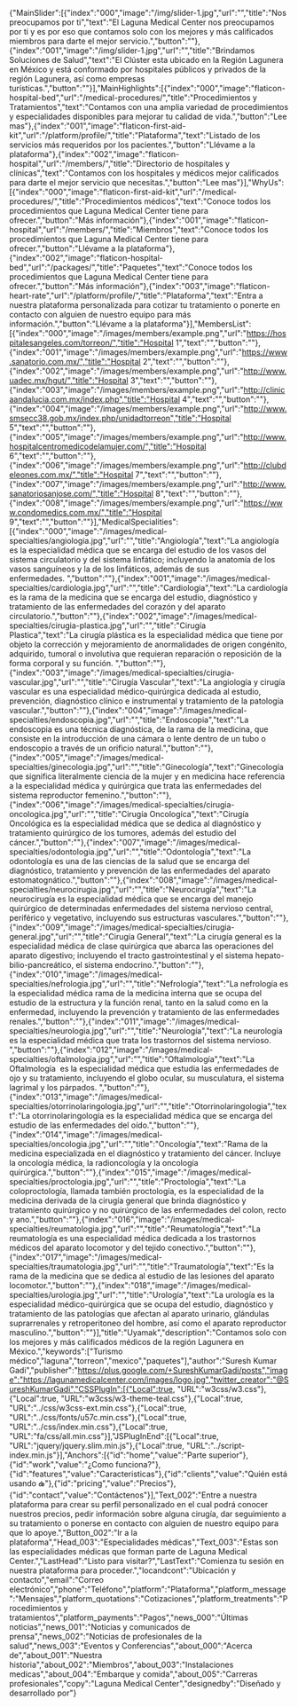 ﻿{"MainSlider":[{"index":"000","image":"/img/slider-1.jpg","url":"","title":"Nos preocupamos por ti","text":"El Laguna Medical Center nos preocupamos por ti y es por eso que contamos solo con los mejores y más calificados miembros para darte el mejor servicio.","button":""},{"index":"001","image":"/img/slider-1.jpg","url":"","title":"Brindamos Soluciones de Salud","text":"El Clúster esta ubicado en la Región Lagunera en México y está conformado por hospitales públicos y privados de la región Lagunera, así como empresas turísticas.","button":""}],"MainHighlights":[{"index":"000","image":"flaticon-hospital-bed","url":"/medical-procedures/","title":"Procedimientos y Tratamientos","text":"Contamos con una amplia variedad de procedimientos y especialidades disponibles para mejorar tu calidad de vida.","button":"Lee mas"},{"index":"001","image":"flaticon-first-aid-kit","url":"/platform/profile/","title":"Plataforma","text":"Listado de los servicios más requeridos por los pacientes.","button":"Llévame a la plataforma"},{"index":"002","image":"flaticon-hospital","url":"/members/","title":"Directorio de hospitales y clínicas","text":"Contamos con los hospitales y médicos mejor calificados para darte el mejor servicio que necesitas.","button":"Lee mas"}],"WhyUs":[{"index":"000","image":"flaticon-first-aid-kit","url":"/medical-procedures/","title":"Procedimientos médicos","text":"Conoce todos los procedimientos que Laguna Medical Center tiene para ofrecer.","button":"Más información"},{"index":"001","image":"flaticon-hospital","url":"/members/","title":"Miembros","text":"Conoce todos los procedimientos que Laguna Medical Center tiene para ofrecer.","button":"Llévame a la plataforma"},{"index":"002","image":"flaticon-hospital-bed","url":"/packages/","title":"Paquetes","text":"Conoce todos los procedimientos que Laguna Medical Center tiene para ofrecer.","button":"Más información"},{"index":"003","image":"flaticon-heart-rate","url":"/platform/profile/","title":"Plataforma","text":"Entra a nuestra plataforma personalizada para cotizar tu tratamiento o ponerte en contacto con alguien de nuestro equipo para más información.","button":"Llévame a la plataforma"}],"MembersList":[{"index":"000","image":"/images/members/example.png","url":"https://hospitalesangeles.com/torreon/","title":"Hospital 1","text":"","button":""},{"index":"001","image":"/images/members/example.png","url":"https://www.sanatorio.com.mx/","title":"Hospital 2","text":"","button":""},{"index":"002","image":"/images/members/example.png","url":"http://www.uadec.mx/hgut/","title":"Hospital 3","text":"","button":""},{"index":"003","image":"/images/members/example.png","url":"http://clinicaandalucia.com.mx/index.php","title":"Hospital 4","text":"","button":""},{"index":"004","image":"/images/members/example.png","url":"http://www.smsecc38.gob.mx/index.php/unidadtorreon","title":"Hospital 5","text":"","button":""},{"index":"005","image":"/images/members/example.png","url":"http://www.hospitalcentromedicodelamujer.com/","title":"Hospital 6","text":"","button":""},{"index":"006","image":"/images/members/example.png","url":"http://clubdeleones.com.mx/","title":"Hospital 7","text":"","button":""},{"index":"007","image":"/images/members/example.png","url":"http://www.sanatoriosanjose.com/","title":"Hospital 8","text":"","button":""},{"index":"008","image":"/images/members/example.png","url":"https://www.condomedics.com.mx/","title":"Hospital 9","text":"","button":""}],"MedicalSpecialities":[{"index":"000","image":"/images/medical-specialties/angiologia.jpg","url":"","title":"Angiología","text":"La angiología es la especialidad médica que se encarga del estudio de los vasos del sistema circulatorio y del sistema linfático; incluyendo la anatomía de los vasos sanguíneos y la de los linfáticos, además de sus enfermedades. ","button":""},{"index":"001","image":"/images/medical-specialties/cardiologia.jpg","url":"","title":"Cardiología","text":"La cardiología es la rama de la medicina que se encarga del estudio, diagnóstico y tratamiento de las enfermedades del corazón y del aparato circulatorio.","button":""},{"index":"002","image":"/images/medical-specialties/cirugia-plastica.jpg","url":"","title":"Cirugía Plastica","text":"La cirugía plástica es la especialidad médica que tiene por objeto la corrección y mejoramiento de anormalidades de origen congénito, adquirido, tumoral o involutiva que requieran reparación o reposición de la forma corporal y su función. ","button":""},{"index":"003","image":"/images/medical-specialties/cirugia-vascular.jpg","url":"","title":"Cirugía Vascular","text":"La angiología y cirugía vascular es una especialidad médico-quirúrgica dedicada al estudio, prevención, diagnóstico clínico e instrumental y tratamiento de la patología vascular.","button":""},{"index":"004","image":"/images/medical-specialties/endoscopia.jpg","url":"","title":"Endoscopia","text":"La endoscopia es una técnica diagnóstica, de la rama de la medicina, que consiste en la introducción de una cámara o lente dentro de un tubo o endoscopio a través de un orificio natural.","button":""},{"index":"005","image":"/images/medical-specialties/ginecologia.jpg","url":"","title":"Ginecología","text":"Ginecología que significa literalmente ciencia de la mujer y en medicina hace referencia a la especialidad médica y quirúrgica que trata las enfermedades del sistema reproductor femenino.","button":""},{"index":"006","image":"/images/medical-specialties/cirugia-oncologica.jpg","url":"","title":"Cirugía Oncologíca","text":"Cirugía Oncológica es la especialidad médica que se dedica al diagnóstico y tratamiento quirúrgico de los tumores, además del estudio del cáncer.","button":""},{"index":"007","image":"/images/medical-specialties/odontologia.jpg","url":"","title":"Odontología","text":"La odontología es una de las ciencias de la salud que se encarga del diagnóstico, tratamiento y prevención de las enfermedades del aparato estomatognático.","button":""},{"index":"008","image":"/images/medical-specialties/neurocirugia.jpg","url":"","title":"Neurocirugía","text":"La neurocirugía es la especialidad médica que se encarga del manejo quirúrgico de determinadas enfermedades del sistema nervioso central, periférico y vegetativo, incluyendo sus estructuras vasculares.","button":""},{"index":"009","image":"/images/medical-specialties/cirugia-general.jpg","url":"","title":"Cirugía General","text":"La cirugía general es la especialidad médica de clase quirúrgica que abarca las operaciones del aparato digestivo; incluyendo el tracto gastrointestinal y el sistema hepato-bilio-pancreático, el sistema endocrino.","button":""},{"index":"010","image":"/images/medical-specialties/nefrologia.jpg","url":"","title":"Nefrología","text":"La nefrología es la especialidad médica rama de la medicina interna que se ocupa del estudio de la estructura y la función renal, tanto en la salud como en la enfermedad, incluyendo la prevención y tratamiento de las enfermedades renales.","button":""},{"index":"011","image":"/images/medical-specialties/neurologia.jpg","url":"","title":"Neurología","text":"La neurología es la especialidad médica que trata los trastornos del sistema nervioso.​ ","button":""},{"index":"012","image":"/images/medical-specialties/oftalmologia.jpg","url":"","title":"Oftalmología","text":"La Oftalmología ​​ es la especialidad médica que estudia las enfermedades de ojo y su tratamiento, incluyendo el globo ocular, su musculatura, el sistema lagrimal y los párpados. ","button":""},{"index":"013","image":"/images/medical-specialties/otorrinolaringologia.jpg","url":"","title":"Otorrinolaringologia","text":"La otorrinolaringología es la especialidad médica que se encarga del estudio de las enfermedades del oído.","button":""},{"index":"014","image":"/images/medical-specialties/oncologia.jpg","url":"","title":"Oncología","text":"Rama de la medicina especializada en el diagnóstico y tratamiento del cáncer. Incluye la oncología médica, la radioncología  y la oncología quirúrgica.","button":""},{"index":"015","image":"/images/medical-specialties/proctologia.jpg","url":"","title":"Proctología","text":"La coloproctología, llamada también proctología, es la especialidad de la medicina derivada de la cirugía general que brinda diagnóstico y tratamiento quirúrgico y no quirúrgico de las enfermedades del colon, recto y ano.​ ","button":""},{"index":"016","image":"/images/medical-specialties/reumatologia.jpg","url":"","title":"Reumatología","text":"La reumatología es una especialidad médica dedicada a los trastornos médicos del aparato locomotor y del tejido conectivo.","button":""},{"index":"017","image":"/images/medical-specialties/traumatologia.jpg","url":"","title":"Traumatología","text":"Es la rama de la medicina que se dedica al estudio de las lesiones del aparato locomotor.","button":""},{"index":"018","image":"/images/medical-specialties/urologia.jpg","url":"","title":"Urología","text":"La urología es la especialidad médico-quirúrgica que se ocupa del estudio, diagnóstico y tratamiento de las patologías que afectan al aparato urinario, glándulas suprarrenales y retroperitoneo del hombre, así como el aparato reproductor masculino.","button":""}],"title":"Uyamak","description":"Contamos solo con los mejores y más calificados médicos de la región Lagunera en México.","keywords":["Turismo médico","laguna","torreon","mexico","paquetes"],"author":"Suresh Kumar Gadi","publisher":"https://plus.google.com/+SureshKumarGadi/posts","image":"https://lagunamedicalcenter.com/images/logo.jpg","twitter_creator":"@SureshKumarGadi","CSSPlugIn":[{"Local":true, "URL":"w3css/w3.css"},{"Local":true, "URL":"w3css/w3-theme-teal.css"},{"Local":true, "URL":"../css/w3css-ext.min.css"},{"Local":true, "URL":"../css/fonts/u57c.min.css"},{"Local":true, "URL":"../css/index.min.css"},{"Local":true, "URL":"fa/css/all.min.css"}],"JSPlugInEnd":[{"Local":true, "URL":"jquery/jquery.slim.min.js"},{"Local":true, "URL":"../script-index.min.js"}],"Anchors":[{"id":"home","value":"Parte superior"},{"id":"work","value":"¿Como funciona?"},{"id":"features","value":"Caracteristicas"},{"id":"clients","value":"Quién está usando ఉ"},{"id":"pricing","value":"Precios"},{"id":"contact","value":"Contáctenos"}],"Text_002":"Entre a nuestra plataforma para crear su perfil personalizado en el cual podrá conocer nuestros precios, pedir información sobre alguna cirugía, dar seguimiento a su tratamiento o ponerse en contacto con alguien de nuestro equipo para que lo apoye.","Button_002":"Ir a la plataforma","Head_003":"Especialidades médicas","Text_003":"Estas son las especialidades médicas que forman parte de Laguna Medical Center.","LastHead":"Listo para visitar?","LastText":"Comienza tu sesión en nuestra plataforma para proceder.","locandcont":"Ubicación y contacto","email":"Correo electrónico","phone":"Teléfono","platform":"Plataforma","platform_message":"Mensajes","platform_quotations":"Cotizaciones","platform_treatments":"Procedimientos y tratamientos","platform_payments":"Pagos","news_000":"Últimas noticias","news_001":"Noticias y comunicados de prensa","news_002":"Noticias de profesionales de la salud","news_003":"Eventos y Conferencias","about_000":"Acerca de","about_001":"Nuestra historia","about_002":"Miembros","about_003":"Instalaciones medicas","about_004":"Embarque y comida","about_005":"Carreras profesionales","copy":"Laguna Medical Center","designedby":"Diseñado y desarrollado por"}